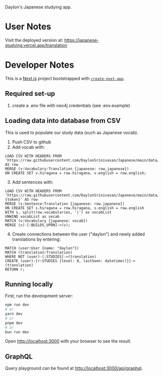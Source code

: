 Daylon's Japanese studying app.

# User Notes

Visit the deployed version at: https://japanese-studying.vercel.app/translation

# Developer Notes

This is a [Next.js](https://nextjs.org/) project bootstrapped with [`create-next-app`](https://github.com/vercel/next.js/tree/canary/packages/create-next-app).

## Required set-up

1. create a .env file with neo4j credentials (see .env.example)

## Loading data into database from CSV

This is used to populate our study data (such as Japanese vocab).

1. Push CSV to github
2. Add vocab with:

```
LOAD CSV WITH HEADERS FROM 'https://raw.githubusercontent.com/DaylonSrinivasan/Japanese/main/data/vocabulary.csv/{token}' AS row
MERGE (v:Vocabulary:Translation {japanese: row.japanese})
ON CREATE SET v.hiragana = row.hiragana, v.english = row.english;
```

3. Add sentences with:

```
LOAD CSV WITH HEADERS FROM 'https://raw.githubusercontent.com/DaylonSrinivasan/Japanese/main/data/sentences.csv?{token}' AS row
MERGE (s:Sentence:Translation {japanese: row.japanese})
ON CREATE SET s.hiragana = row.hiragana, s.english = row.english
WITH s, split(row.vocabularies, '|') as vocabList
UNWIND vocabList as vocab
MATCH (v:Vocabulary {japanese: vocab})
MERGE (s)-[:BUILDS_UPON]->(v);
```

4. Create connections between the user ("daylon") and newly added translations by entering:

```
MATCH (user:User {name: "daylon"})
MATCH (translation:Translation)
WHERE NOT (user)-[:STUDIES]->(translation)
CREATE (user)-[r:STUDIES {level: 0, lastSeen: datetime()}]->(translation)
RETURN r;
```


## Running locally

First, run the development server:

```bash
npm run dev
# or
yarn dev
# or
pnpm dev
# or
bun run dev
```

Open [http://localhost:3000](http://localhost:3000) with your browser to see the result.

## GraphQL

Query playground can be found at [http://localhost:3000/api/graphql](http://localhost:3000/api/graphql).

